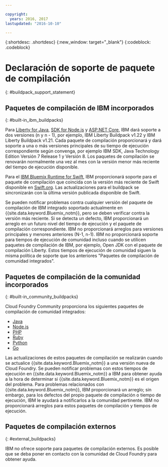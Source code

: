```yaml
---

copyright:
  years: 2016, 2017
lastupdated: "2016-10-10"

---
```


{:shortdesc: .shortdesc}
{:new_window: target="_blank"}
{:codeblock: .codeblock}

# Declaración de soporte de paquete de compilación
{: #buildpack_support_statement}


## Paquetes de compilación de IBM incorporados
{: #built-in_ibm_buildpacks}

Para [Liberty for Java](/docs/runtimes/liberty/index.html), [SDK for Node.js](/docs/runtimes/nodejs/index.html) y [ASP.NET Core](/docs/runtimes/dotnet/index.html), IBM dará soporte a dos versiones (n y n - 1), por ejemplo, IBM Liberty Buildpack v1.22 y IBM Liberty Buildpack v1.21. Cada paquete de compilación proporcionará y dará soporte a una o más versiones principales de su tiempo de ejecución correspondiente según convenga, por ejemplo IBM SDK, Java Technology Edition Versión 7 Release 1 y Versión 8. Los paquetes de compilación se renovarán normalmente una vez al mes con la versión menor más reciente del tiempo de ejecución disponible.

Para el [IBM Bluemix Runtime for Swift](/docs/runtimes/swift/index.html), IBM proporcionará soporte para el paquete de compilación que coincida con la versión más reciente de Swift disponible en [Swift.org](http://swift.org). Las actualizaciones para el buildpack se sincronizarán con la última versión publicada disponible de Swift.

Se pueden notificar problemas contra cualquier versión del paquete de compilación de IBM integrado soportado actualmente en {{site.data.keyword.Bluemix_notm}}, pero se deben verificar contra la versión más reciente. Si se detecta un defecto, IBM proporcionará un arreglo en un futuro nivel del tiempo de ejecución y el paquete de compilación correspondiente. IBM no proporcionará arreglos para versiones principales y menores anteriores (N-1, n-1). IBM no proporcionará soporte para tiempos de ejecución de comunidad incluso cuando se utilicen paquetes de compilación de IBM, por ejemplo, Open JDK con el paquete de compilación Liberty. Estos tiempos de ejecución de comunidad siguen la misma política de soporte que los anteriores "Paquetes de compilación de comunidad integrados".

## Paquetes de compilación de la comunidad incorporados
{: #built-in_community_buildpacks}

Cloud Foundry Community proporciona los siguientes paquetes de compilación de comunidad integrados:

* [Java](/docs/runtimes/tomcat/index.html)
* [Node.js](https://github.com/cloudfoundry/nodejs-buildpack)
* [PHP](/docs/runtimes/php/index.html)
* [Ruby](/docs/runtimes/ruby/index.html)
* [Python](/docs/runtimes/python/index.html)
* [Go](/docs/runtimes/go/index.html)

Las actualizaciones de estos paquetes de compilación se realizarán cuando se actualice {{site.data.keyword.Bluemix_notm}} a una versión nueva de Cloud Foundry. Se pueden notificar problemas con estos tiempos de ejecución en {{site.data.keyword.Bluemix_notm}} a IBM para obtener ayuda a la hora de determinar si {{site.data.keyword.Bluemix_notm}} es el origen del problema. Para problemas relacionados con {{site.data.keyword.Bluemix_notm}}, IBM proporcionará un arreglo; sin embargo, para los defectos del propio paquete de compilación o tiempo de ejecución, IBM le ayudará a notificarlos a la comunidad pertinente. IBM no proporcionará arreglos para estos paquetes de compilación y tiempos de ejecución.

## Paquetes de compilación externos
{: #external_buildpacks}


IBM no ofrece soporte para paquetes de compilación externos. Es posible que se deba poner en contacto con la comunidad de Cloud Foundry para obtener ayuda.
